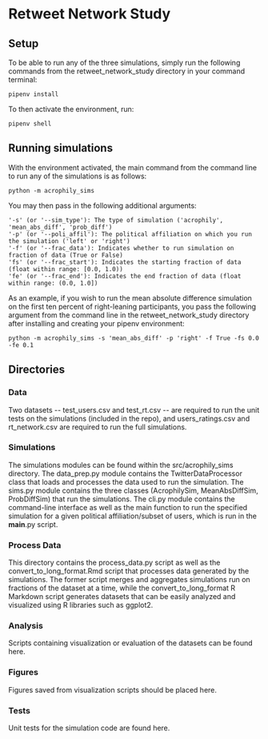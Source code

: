# Retweet Network Study 

## Setup

To be able to run any of the three simulations, simply run the following commands from the retweet_network_study directory in your command terminal:
```
pipenv install
```

To then activate the environment, run:
```
pipenv shell
```

## Running simulations

With the environment activated, the main command from the command line to run any of the simulations is as follows:
```
python -m acrophily_sims
```

You may then pass in the following additional arguments:
```
'-s' (or '--sim_type'): The type of simulation ('acrophily', 'mean_abs_diff', 'prob_diff')
'-p' (or '--poli_affil'): The political affiliation on which you run the simulation ('left' or 'right')
'-f' (or '--frac_data'): Indicates whether to run simulation on fraction of data (True or False)
'fs' (or '--frac_start'): Indicates the starting fraction of data (float within range: [0.0, 1.0))
'fe' (or '--frac_end'): Indicates the end fraction of data (float within range: (0.0, 1.0])
```

As an example, if you wish to run the mean absolute difference simulation on the first ten percent of right-leaning participants, you pass the following argument from the command line in the retweet_network_study directory after installing and creating your pipenv environment:
```
python -m acrophily_sims -s 'mean_abs_diff' -p 'right' -f True -fs 0.0 -fe 0.1
```

## Directories

### Data

Two datasets -- test_users.csv and test_rt.csv -- are required to run the unit tests on the simulations (included in the repo), and users_ratings.csv and rt_network.csv are required to run the full simulations.

### Simulations
The simulations modules can be found within the src/acrophily_sims directory. The data_prep.py module contains the TwitterDataProcessor class that loads and processes the data used to run the simulation. The sims.py module contains the three classes (AcrophilySim, MeanAbsDiffSim, ProbDiffSim) that run the simulations. The cli.py module contains the command-line interface as well as the main function to run the specified simulation for a given political affiliation/subset of users, which is run in the __main__.py script. 

### Process Data

This directory contains the process_data.py script as well as the convert_to_long_format.Rmd script that processes data generated by the simulations. The former script merges and aggregates simulations run on fractions of the dataset at a time, while the convert_to_long_format R Markdown script generates datasets that can be easily analyzed and visualized using R libraries such as ggplot2. 

### Analysis

Scripts containing visualization or evaluation of the datasets can be found here.

### Figures

Figures saved from visualization scripts should be placed here.

### Tests

Unit tests for the simulation code are found here.
